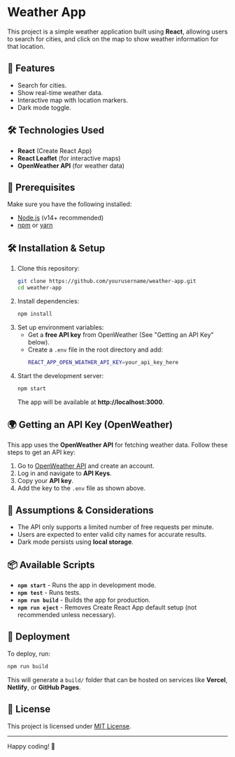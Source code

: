 # Weather App

This project is a simple weather application built using **React**, allowing users to search for cities, and click on the map to show weather information for that location.

## 🚀 Features
- Search for cities.
- Show real-time weather data.
- Interactive map with location markers.
- Dark mode toggle.

## 🛠️ Technologies Used
- **React** (Create React App)
- **React Leaflet** (for interactive maps)
- **OpenWeather API** (for weather data)

## 📌 Prerequisites
Make sure you have the following installed:
- [Node.js](https://nodejs.org/) (v14+ recommended)
- [npm](https://www.npmjs.com/) or [yarn](https://yarnpkg.com/)

## 🛠️ Installation & Setup
1. Clone this repository:
   ```sh
   git clone https://github.com/yourusername/weather-app.git
   cd weather-app
   ```
2. Install dependencies:
   ```sh
   npm install
   ```
3. Set up environment variables:
   - Get a **free API key** from OpenWeather (See "Getting an API Key" below).
   - Create a `.env` file in the root directory and add:
     ```sh
     REACT_APP_OPEN_WEATHER_API_KEY=your_api_key_here
     ```
4. Start the development server:
   ```sh
   npm start
   ```
   The app will be available at **http://localhost:3000**.

## 🌍 Getting an API Key (OpenWeather)
This app uses the **OpenWeather API** for fetching weather data. Follow these steps to get an API key:

1. Go to [OpenWeather API](https://home.openweathermap.org/users/sign_up) and create an account.
2. Log in and navigate to **API Keys**.
3. Copy your **API key**.
4. Add the key to the `.env` file as shown above.

## 📜 Assumptions & Considerations
- The API only supports a limited number of free requests per minute.
- Users are expected to enter valid city names for accurate results.
- Dark mode persists using **local storage**.

## 📦 Available Scripts
- **`npm start`** - Runs the app in development mode.
- **`npm test`** - Runs tests.
- **`npm run build`** - Builds the app for production.
- **`npm run eject`** - Removes Create React App default setup (not recommended unless necessary).

## 🚀 Deployment
To deploy, run:
```sh
npm run build
```
This will generate a `build/` folder that can be hosted on services like **Vercel**, **Netlify**, or **GitHub Pages**.

## 📜 License
This project is licensed under [MIT License](LICENSE).

---

Happy coding! 🎉
